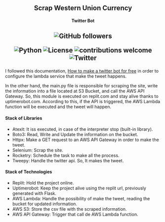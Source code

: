 <h2 align="center">Scrap Western Union Currency</h2>
<h4 align="center">Twitter Bot</h4>
<h2 align="center">
<img alt="GitHub followers" src="https://img.shields.io/github/followers/Alfareiza?label=Follow%20me%20%3A%29&style=social">

![Python](https://img.shields.io/badge/Python-v3.8.3-brightgreen) ![License](https://img.shields.io/badge/license-MIT-blue) ![contributions welcome](https://img.shields.io/badge/contributions-welcome-brightgreen.svg?style=flat) ![Twitter](https://img.shields.io/twitter/url/https/twitter.com/AlfonsoAreizaG.svg?style=social&label=Follow%20%40AlfonsoAreizaG)
</h2>


I followed this documentation, [How to make a twitter bot for free](https://dylancastillo.co/how-to-make-a-twitter-bot-for-free/) in order to configure the lambda service that make the tweet happens.

In the other hand, the main.py file is responsible for scraping the site, write the information into a file located at S3 Bucket, and call the AWS API Gateway. So, this module is executed on replit.com and stay alive thanks to uptimerobot.com. According to this, if the API is triggered, the AWS Lambda function will be executed and the tweet will happen.


#### Stack of Libraries
- Atexit: It iss executed, in case of the interpreter stop (built-in library).
- Boto3: Read, Write and Update the information on the bucket.
- Httpx: Make a GET request to an AWS API Gateway in order to make the tweet.
- Selenium: Scrap the site.
- Rocketry: Schedule the task to make all the process.
- Tweepy: Handle the twitter api. So, It makes the tweet.


#### Stack of Technologies
- Replit: Hold the project online.
- Uptimerobot: Keep the project alive using the replit url, previously generated with Flask.
- AWS Lambda: Handle the possibility of make the tweet, reading the bucket for updated information.
- AWS S3: Store the csv file with the scraped information.
- AWS API Gateway: Trigger that call de AWS Lambda function.

